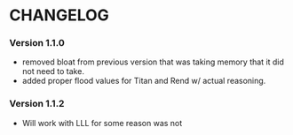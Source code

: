 # CHANGELOG

### Version 1.1.0

- removed bloat from previous version that was taking memory that it did not need to take.
- added proper flood values for Titan and Rend w/ actual reasoning.
### Version 1.1.2

- Will work with LLL for some reason was not